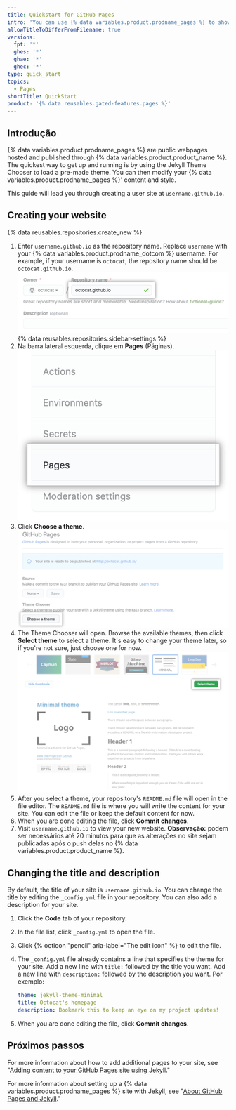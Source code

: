 ```yaml
---
title: Quickstart for GitHub Pages
intro: 'You can use {% data variables.product.prodname_pages %} to showcase some open source projects, host a blog, or even share your résumé. This guide will help get you started on creating your next website.'
allowTitleToDifferFromFilename: true
versions:
  fpt: '*'
  ghes: '*'
  ghae: '*'
  ghec: '*'
type: quick_start
topics:
  - Pages
shortTitle: QuickStart
product: '{% data reusables.gated-features.pages %}'
---
```


## Introdução

{% data variables.product.prodname_pages %} are public webpages hosted and published through {% data variables.product.product_name %}. The quickest way to get up and running is by using the Jekyll Theme Chooser to load a pre-made theme. You can then modify your {% data variables.product.prodname_pages %}' content and style.

This guide will lead you through creating a user site at `username.github.io`.

## Creating your website

{% data reusables.repositories.create_new %}
1. Enter `username.github.io` as the repository name. Replace `username` with your {% data variables.product.prodname_dotcom %} username. For example, if your username is `octocat`, the repository name should be `octocat.github.io`. ![Repository name field](/assets/images/help/pages/create-repository-name-pages.png)
{% data reusables.repositories.sidebar-settings %}
1. Na barra lateral esquerda, clique em **Pages** (Páginas). ![Aba de páginas na barra lateral esquerda](/assets/images/help/pages/pages-tab.png)
1. Click **Choose a theme**. ![Botão Choose a theme (Escolher um tema)](/assets/images/help/pages/choose-theme.png)
1. The Theme Chooser will open. Browse the available themes, then click **Select theme** to select a theme. It's easy to change your theme later, so if you're not sure, just choose one for now. ![Opções de tema e botão Select theme (Selecionar tema)](/assets/images/help/pages/select-theme.png)
1. After you select a theme, your repository's `README.md` file will open in the file editor. The `README.md` file is where you will write the content for your site. You can edit the file or keep the default content for now.
1. When you are done editing the file, click **Commit changes**.
1. Visit `username.github.io` to view your new website. **Observação:** podem ser necessários até 20 minutos para que as alterações no site sejam publicadas após o push delas no {% data variables.product.product_name %}.

## Changing the title and description

By default, the title of your site is `username.github.io`. You can change the title by editing the `_config.yml` file in your repository. You can also add a description for your site.

1. Click the **Code** tab of your repository.
1. In the file list, click `_config.yml` to open the file.
1. Click {% octicon "pencil" aria-label="The edit icon" %} to edit the file.
1. The `_config.yml` file already contains a line that specifies the theme for your site. Add a new line with `title:` followed by the title you want. Add a new line with `description:` followed by the description you want. Por exemplo:

   ```yaml
   theme: jekyll-theme-minimal
   title: Octocat's homepage
   description: Bookmark this to keep an eye on my project updates!
   ```

1. When you are done editing the file, click **Commit changes**.

## Próximos passos

For more information about how to add additional pages to your site, see "[Adding content to your GitHub Pages site using Jekyll](/pages/setting-up-a-github-pages-site-with-jekyll/adding-content-to-your-github-pages-site-using-jekyll#about-content-in-jekyll-sites)."

For more information about setting up a {% data variables.product.prodname_pages %} site with Jekyll, see "[About GitHub Pages and Jekyll](/pages/setting-up-a-github-pages-site-with-jekyll/about-github-pages-and-jekyll)."
